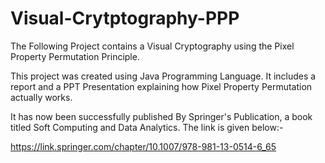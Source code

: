 # Visual-Crytptography-PPP

The Following Project contains a Visual Cryptography using the Pixel Property Permutation Principle.

This project was created using Java Programming Language.
It includes a report and a PPT Presentation explaining how Pixel Property Permutation actually works.

It has now been successfully published By Springer's Publication, a book titled Soft Computing and Data Analytics. 
The link is given below:-

https://link.springer.com/chapter/10.1007/978-981-13-0514-6_65



